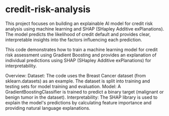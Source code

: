 # credit-risk-analysis
This project focuses on building an explainable AI model for credit risk analysis using machine learning and SHAP (SHapley Additive exPlanations). The model predicts the likelihood of credit default and provides clear, interpretable insights into the factors influencing each prediction.

This code demonstrates how to train a machine learning model for credit risk assessment using Gradient Boosting and provides an explanation of individual predictions using SHAP (SHapley Additive exPlanations) for interpretability.

Overview:
Dataset: The code uses the Breast Cancer dataset (from sklearn.datasets) as an example. The dataset is split into training and testing sets for model training and evaluation.
Model: A GradientBoostingClassifier is trained to predict a binary target (malignant or benign tumor in the dataset).
Interpretability: The SHAP library is used to explain the model's predictions by calculating feature importance and providing natural language explanations.
